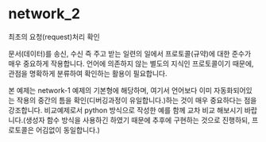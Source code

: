 # network_2
최초의 요청(request)처리 확인

문서(데이터)를 송신, 수신 즉 주고 받는 일련의 일에서 프로토콜(규약)에 대한 준수가 매우 중요하게 작용합니다. 언어에 의존하지 않는 별도의 지식인 프로토콜이기 때문에, 관점을 명확하게 분류하여 확인하는 활용이 필요합니다.

본 예제는 network-1 예제의 기본형에 해당하며, 여기서 언어보다 이미 자동화되어있는 작용의 중간의 틈을 확인(디버깅과정이 유일합니다.)하는 것이 매우 중요하다는 점을 강조합니다.
비교예제로서 python 방식으로 작성한 예를 함께 교차 비교 해보시기 바랍니다.(생성자 함수 방식을 사용하긴 하였기 때문에 추후에 구현하는 것으로 진행하되, 프로토콜은 어김없이 동일합니다.)
